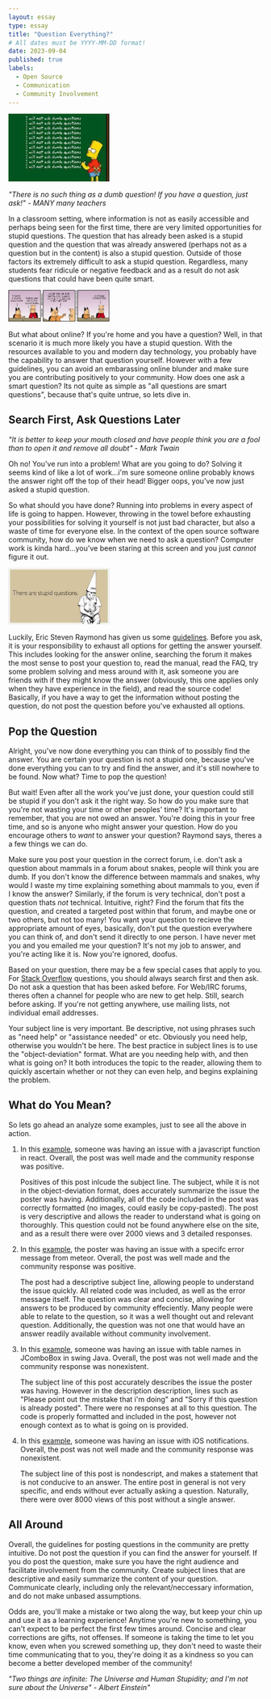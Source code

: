 ```yaml
---
layout: essay
type: essay
title: "Question Everything?"
# All dates must be YYYY-MM-DD format!
date: 2023-09-04
published: true
labels:
  - Open Source 
  - Communication
  - Community Involvement
---
```


<img width="200px" class="rounded float-start pe-4" src="../img/dumbQuestions.jpeg">

*"There is no such thing as a dumb question! If you have a question, just ask!" - MANY many teachers*

In a classroom setting, where information is not as easily accessible and perhaps being seen for the first time, there are very limited opportunities for stupid questions. The question that has already been asked is a stupid question and the question that was already answered (perhaps not as a question but in the content) is also a stupid question. Outside of those factors its extremely difficult to ask a stupid question. Regardless, many students fear ridicule or negative feedback and as a result do not ask questions that could have been quite smart. 

<img width="200px" class="rounded float-start pe-4" src="../img/dumbQuestionComic.jpeg">

But what about online? If you're home and you have a question? Well, in that scenario it is much more likely you have a stupid question. With the resources available to you and modern day technology, you probably have the capability to answer that question yourself. However with a few guidelines, you can avoid an embarassing online blunder and make sure you are contributing positively to your community. How does one ask a smart question? Its not quite as simple as "all questions are smart questions", because that's quite untrue, so lets dive in. 

## Search First, Ask Questions Later

*"It is better to keep your mouth closed and have people think you are a fool than to open it and remove all doubt" - Mark Twain*

Oh no! You've run into a problem! What are you going to do? Solving it seems kind of like a lot of work...i'm sure someone online probably knows the answer right off the top of their head! Bigger oops, you've now just asked a stupid question. 

So what should you have done? Running into problems in every aspect of life is going to happen. However, throwing in the towel before exhausting your possibilities for solving it yourself is not just bad character, but also a waste of time for everyone else. In the context of the open source software community, how do we know when we need to ask a question? Computer work is kinda hard...you've been staring at this screen and you just *cannot* figure it out. 

<img width="200px" class="rounded float-start pe-4" src="../img/stupidQuestions.jpeg">

Luckily, Eric Steven Raymond has given us some [guidelines](http://www.catb.org/esr/faqs/smart-questions.html). Before you ask, it is your responsibility to exhaust all options for getting the answer yourself. This includes looking for the answer online, searching the forum it makes the most sense to post your question to, read the manual, read the FAQ, try some problem solving and mess around with it, ask someone you are friends with if they might know the answer (obviously, this one applies only when they have experience in the field), and read the source code! Basically, if you have a way to get the information without posting the question, do not post the question before you've exhausted all options. 

## Pop the Question 

Alright, you've now done everything you can think of to possibly find the answer. You are certain your question is not a stupid one, because you've done everything you can to try and find the answer, and it's still nowhere to be found. Now what? Time to pop the question! 

But wait! Even after all the work you've just done, your question could still be stupid if you don't ask it the right way. So how do you make sure that you're not wasting your time or other peoples' time? It's important to remember, that you are not owed an answer. You're doing this in your free time, and so is anyone who might answer your question. How do you encourage others to *want* to answer your question? Raymond says, theres a a few things we can do. 

Make sure you post your question in the correct forum, i.e. don't ask a question about mammals in a forum about snakes, people will think you are dumb. If you don't know the difference between mammals and snakes, why would I waste my time explaining something about mammals to you, even if I know the answer? Similarly, if the forum is very technical, don't post a question thats *not* technical. Intuitive, right? Find the forum that fits the question, and created a targeted post within that forum, and maybe one or two others, but not too many! You want your question to recieve the appropriate amount of eyes, basically, don't put the question everywhere you can think of, and don't send it directly to one person. I have never met you and you emailed me your question? It's not my job to answer, and you're acting like it is. Now you're ignored, doofus. 

Based on your question, there may be a few special cases that apply to you. For [Stack Overflow](https://stackoverflow.com) questions, you should always search first and then ask. Do not ask a question that has been asked before. For Web/IRC forums, theres often a channel for people who are new to get help. Still, search before asking. If you're not getting anywhere, use mailing lists, not individual email addresses. 

Your subject line is very important. Be descriptive, not using phrases such as "need help" or "assistance needed" or etc. Obviously you need help, otherwise you wouldn't be here. The best practice in subject lines is to use the "object-deviation" format. What are you needing help with, and then what is going on? It both introduces the topic to the reader, allowing them to quickly ascertain whether or not they can even help, and begins explaining the problem. 

## What do You Mean?  

So lets go ahead an analyze some examples, just to see all the above in action. 

1. In this [example](https://stackoverflow.com/questions/71724426/how-to-prevent-useeffect-run-twice-after-running-a-function-in-context-consume), someone was having an issue with a javascript function in react. Overall, the post was well made and the community response was positive.

   Positives of this post inlcude the subject line. The subject, while it is not in the object-deviation format, does accurately summarize the issue the poster was having. Additionally, all of the code included in the post was correctly formatted (no images, could easily be copy-pasted). The post is very descriptive and allows the reader to understand what is going on thoroughly. This question could not be found anywhere else on the site, and as a result there were over 2000 views and 3 detailed responses.

2. In this [example](https://stackoverflow.com/questions/29856367/exception-from-tracker-recompute-function), the poster was having an issue with a specifc error message from meteor. Overall, the post was well made and the community response was positive.

   The post had a descriptive subject line, allowing people to understand the issue quickly. All related code was included, as well as the error message itself. The question was clear and concise, allowing for answers to be produced by community effeciently. Many people were able to relate to the question, so it was a well thought out and relevant question. Additionally, the question was not one that would have an answer readily available without community involvement. 

3. In this [example](https://stackoverflow.com/questions/23040185/insert-table-names-in-jcombobox-in-swing-java), someone was having an issue with table names in JComboBox in swing Java. Overall, the post was not well made and the community response was nonexistent.

   The subject line of this post accurately describes the issue the poster was having. However in the description description, lines such as "Please point out the mistake that i'm doing" and "Sorry if this question is already posted". There were no responses at all to this question. The code is properly formatted and included in the post, however not enough context as to what is going on is provided.

4. In this [example](https://stackoverflow.com/questions/57871677/ios-13-silent-push-notifications-are-no-longer-reliable), someone was having an issue with iOS notifications. Overall, the post was not well made and the community response was nonexistent.

    The subject line of this post is nondescript, and makes a statement that is not conducive to an answer. The entire post in general is not very specific, and ends without ever actually asking a question. Naturally, there were over 8000 views of this post without a single answer. 

## All Around

Overall, the guidelines for posting questions in the community are pretty intuitive. Do not post the question if you can find the answer for yourself. If you do post the question, make sure you have the right audience and facilitate involvement from the community. Create subject lines that are descriptive and easily summarize the content of your question. Communicate clearly, including only the relevant/neccessary information, and do not make unbased assumptions. 

Odds are, you'll make a mistake or two along the way, but keep your chin up and use it as a learning experience! Anytime you're new to something, you can't expect to be perfect the first few times around. Concise and clear corrections are gifts, not offenses. If someone is taking the time to let you know, even when you screwed something up, they don't need to waste their time communicating that to you, they're doing it as a kindness so you can become a better developed member of the community! 

*"Two things are infinite: The Universe and Human Stupidity; and I'm not sure about the Universe" - Albert Einstein"*
